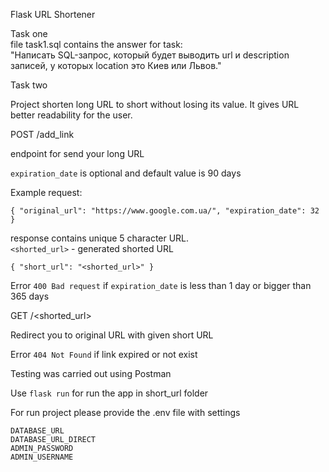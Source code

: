 Flask URL Shortener

Task one    
file task1.sql contains the answer for task:  
"Написать SQL-запрос, который будет выводить url и description записей, у которых location это Киев или Львов."

Task two  

Project shorten long URL to short without losing its value. It gives URL better readability for the user.

POST /add_link 

endpoint for send your long URL  

`expiration_date` is optional and default value is 90 days

Example request:

`{
  "original_url": "https://www.google.com.ua/",
  "expiration_date": 32
}`

response contains unique 5 character URL.  
`<shorted_url>` - generated shorted URL

`{
    "short_url": "<shorted_url>"
}`  

Error `400 Bad request` if `expiration_date` is less than 1 day or bigger than 365 days
  
GET /<shorted_url>   

Redirect you to original URL with given short URL

Error `404 Not Found` if link expired or not exist

Testing was carried out using Postman

Use `flask run` for run the app in short_url folder

For run project please provide the .env file with  settings

`DATABASE_URL`  
`DATABASE_URL_DIRECT`  
`ADMIN_PASSWORD`  
`ADMIN_USERNAME`
